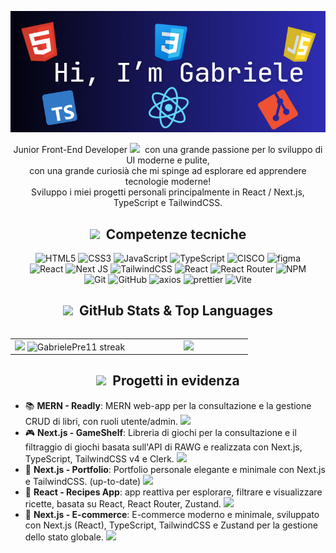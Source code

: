 <p align="center">
  <img src="cover.png" alt="COVER">
</p>

<p align="center">
Junior Front-End Developer <img src = "https://github.com/7oSkaaa/7oSkaaa/blob/main/Images/about_me.gif?raw=true" width = 35>&nbsp; con una grande passione per lo sviluppo di UI moderne e pulite, <br>con una grande curiosià che mi spinge ad esplorare ed apprendere tecnologie moderne! <br>Sviluppo i miei progetti personali principalmente in React / Next.js, TypeScript e TailwindCSS.
</p>

<div align=center>

## <img src="https://media2.giphy.com/media/QssGEmpkyEOhBCb7e1/giphy.gif?cid=ecf05e47a0n3gi1bfqntqmob8g9aid1oyj2wr3ds3mg700bl&rid=giphy.gif" width ="30">&nbsp; Competenze tecniche

![HTML5](https://img.shields.io/badge/html5-%23E34F26.svg?style=for-the-badge&logo=html5&logoColor=white)
![CSS3](https://img.shields.io/badge/css3-%231572B6.svg?style=for-the-badge&logo=css3&logoColor=white)
![JavaScript](https://img.shields.io/badge/javascript-%23323330.svg?style=for-the-badge&logo=javascript&logoColor=%23F7DF1E)
![TypeScript](https://img.shields.io/badge/typescript-%23007ACC.svg?style=for-the-badge&logo=typescript&logoColor=white)
![CISCO](https://img.shields.io/badge/Cisco-1ba0e2?style=for-the-badge&logo=cisco&logoColor=white)
<img src="https://img.shields.io/badge/Figma-F24E1E?style=for-the-badge&logo=figma&logoColor=white" alt="figma"/>
<br>
![React](https://img.shields.io/badge/react-%2320232a.svg?style=for-the-badge&logo=react&logoColor=%2361DAFB)
![Next JS](https://img.shields.io/badge/Next-black?style=for-the-badge&logo=next.js&logoColor=white)
![TailwindCSS](https://img.shields.io/badge/tailwindcss-%2338B2AC.svg?style=for-the-badge&logo=tailwind-css&logoColor=white)
![React](https://img.shields.io/badge/zustand-%2320232a.svg?style=for-the-badge&logo=react&logoColor=%2361DAFB)
![React Router](https://img.shields.io/badge/React_Router-CA4245?style=for-the-badge&logo=react-router&logoColor=white)
![NPM](https://img.shields.io/badge/NPM-%23CB3837.svg?style=for-the-badge&logo=npm&logoColor=white)
<br>
![Git](https://img.shields.io/badge/git-%23F05033.svg?style=for-the-badge&logo=git&logoColor=white)
![GitHub](https://img.shields.io/badge/github-%23121011.svg?style=for-the-badge&logo=github&logoColor=white)
<img src="https://img.shields.io/badge/axios-671ddf?&style=for-the-badge&logo=axios&logoColor=white" alt="axios"/> 
<img src="https://img.shields.io/badge/prettier-1A2C34?style=for-the-badge&logo=prettier&logoColor=F7BA3E" alt="prettier"/>
![Vite](https://img.shields.io/badge/vite-%23646CFF.svg?style=for-the-badge&logo=vite&logoColor=white)

## <img src="https://media.giphy.com/media/iY8CRBdQXODJSCERIr/giphy.gif" width="35">&nbsp; GitHub Stats & Top Languages

<table>
<p align="center">
<table align="center">
<tr>
<td width="50%" align="center">
    <img src="https://github-readme-stats.vercel.app/api?username=GabrielePre11&theme=nightowl&show_icons=true&count_private=true" />
    <img src="https://github-readme-streak-stats.herokuapp.com/?user=GabrielePre11&theme=nightowl&hide_border=false" alt="GabrielePre11 streak" />
</td>
<td width="50%" align="center">
    <img src="https://github-readme-stats.anuraghazra1.vercel.app/api/top-langs/?username=GabrielePre11&theme=nightowl&hide_border=false&langs_count=10"/>
</td>
</tr>
</table>


## <img src="https://media.giphy.com/media/WUlplcMpOCEmTGBtBW/giphy.gif" width="35">&nbsp; Progetti in evidenza
</div>

- 📚 **MERN - Readly**: MERN web-app per la consultazione e la gestione CRUD di libri, con ruoli utente/admin. <a href="https://github.com/GabrielePre11/mern-readly" target="_blank">
            <img src="https://img.shields.io/badge/VEDI CODICE-ff9?style=for-the-badge&logo=github&logoColor=black&color=blue">
          </a>
- 🎮 **Next.js - GameShelf**: Libreria di giochi per la consultazione e il filtraggio di giochi basata sull'API di RAWG e realizzata con Next.js, TypeScript, TailwindCSS v4 e Clerk. <a href="https://github.com/GabrielePre11/nextjs-gameshelf" target="_blank">
            <img src="https://img.shields.io/badge/VEDI CODICE-ff9?style=for-the-badge&logo=github&logoColor=black&color=purple">
          </a>
- 🪪 **Next.js - Portfolio**: Portfolio personale elegante e minimale con Next.js e TailwindCSS. (up-to-date) <a href="https://github.com/GabrielePre11/new-portfolio" target="_blank">
            <img src="https://img.shields.io/badge/VEDI CODICE-ff9?style=for-the-badge&logo=github&logoColor=black&color=white">
          </a>
- 🌮 **React - Recipes App**: app reattiva per esplorare, filtrare e visualizzare ricette, basata su React, React Router, Zustand. <a href="https://github.com/GabrielePre11/react-recipes-app" target="_blank">
            <img src="https://img.shields.io/badge/VEDI CODICE-ff9?style=for-the-badge&logo=github&logoColor=black&color=darkblue">
          </a>
- 🛒 **Next.js - E-commerce**: E-commerce moderno e minimale, sviluppato con Next.js (React), TypeScript, TailwindCSS e Zustand per la gestione dello stato globale. <a href="https://github.com/GabrielePre11/nextjs-ecommerce" target="_blank">
            <img src="https://img.shields.io/badge/VEDI CODICE-ff9?style=for-the-badge&logo=github&logoColor=black&color=yellow">
          </a>

<!--
**GabrielePre11/GabrielePre11** is a ✨ _special_ ✨ repository because its `README.md` (this file) appears on your GitHub profile.
-->
